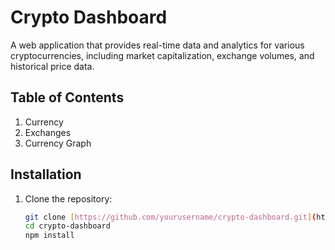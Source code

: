 # Crypto Dashboard

A web application that provides real-time data and analytics for various cryptocurrencies, including market capitalization, exchange volumes, and historical price data.

## Table of Contents

1. Currency
2. Exchanges
3. Currency Graph

## Installation

1. Clone the repository:
   ```bash
   git clone [https://github.com/yourusername/crypto-dashboard.git](https://github.com/Santoshb22/CryptoTracker.git)
   cd crypto-dashboard
   npm install
